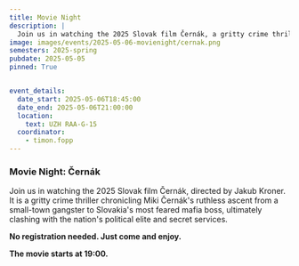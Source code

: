 ```yaml
---
title: Movie Night
description: |
  Join us in watching the 2025 Slovak film Černák, a gritty crime thriller about the life of a Slovak mafia boss from the '90s.
image: images/events/2025-05-06-movienight/cernak.png
semesters: 2025-spring
pubdate: 2025-05-05
pinned: True


event_details:
  date_start: 2025-05-06T18:45:00
  date_end: 2025-05-06T21:00:00
  location:
    text: UZH RAA-G-15
  coordinator: 
    - timon.fopp
---
```


### Movie Night: Černák

Join us in watching the 2025 Slovak film Černák, directed by Jakub Kroner. It is a gritty crime thriller chronicling Miki Černák's ruthless ascent from a small-town gangster to Slovakia's most feared mafia boss, ultimately clashing with the nation's political elite and secret services.

**No registration needed. Just come and enjoy.**

**The movie starts at 19:00.**